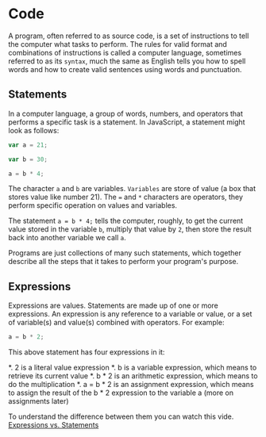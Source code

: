 # Code

A program, often referred to as source code, is a set of instructions to tell the computer what tasks to perform. The rules for valid format and combinations of instructions is called a computer language, sometimes referred to as its `syntax`, much the same as English tells you how to spell words and how to create valid sentences using words and punctuation.

## Statements
In a computer language, a group of words, numbers, and operators that performs a specific task is a statement. In JavaScript, a statement might look as follows:
```js
var a = 21;

var b = 30;

a = b * 4;
```

The character `a` and `b` are variables. `Variables` are store of value (a box that stores value like number 21). The `=` and `*` characters are operators, they perform specific operation on values and variables.

The statement `a = b * 4;` tells the computer, roughly, to get the current value stored in the variable `b`, multiply that value by `2`, then store the result back into another variable we call `a`.

Programs are just collections of many such statements, which together describe all the steps that it takes to perform your program's purpose.

## Expressions

Expressions are values. Statements are made up of one or more expressions. An expression is any reference to a variable or value, or a set of variable(s) and value(s) combined with operators. For example:
```js
a = b * 2;
```

This above statement has four expressions in it:

  *. 2 is a literal value expression
  *. b is a variable expression, which means to retrieve its current value
  *. b * 2 is an arithmetic expression, which means to do the multiplication
  *. a = b * 2 is an assignment expression, which means to assign the result of the b * 2 expression to the variable a (more on assignments later)


To understand the difference between them you can watch this vide.
[Expressions vs. Statements](https://www.youtube.com/watch?v=WVyCrI1cHi8)